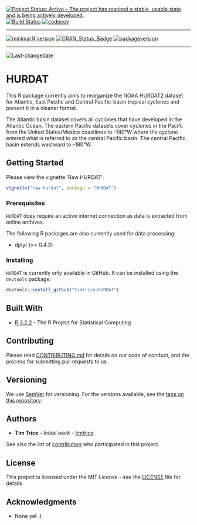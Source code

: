 
[![Project Status: Active – The project has reached a stable, usable state and is being actively developed.](http://www.repostatus.org/badges/latest/active.svg)](http://www.repostatus.org/#active) [![Build Status](https://travis-ci.org/timtrice/HURDAT.svg?branch=develop-0.1.0)](https://travis-ci.org/timtrice/HURDAT) [![codecov](https://codecov.io/gh/timtrice/HURDAT/branch/develop-0.1.0/graph/badge.svg)](https://codecov.io/gh/timtrice/HURDAT)

------------------------------------------------------------------------

[![minimal R version](https://img.shields.io/badge/R%3E%3D-3.2.3-6666ff.svg)](https://cran.r-project.org/) [![CRAN\_Status\_Badge](http://www.r-pkg.org/badges/version/HURDAT)](https://cran.r-project.org/package=HURDAT) [![packageversion](https://img.shields.io/badge/Package%20version-0.1.0-orange.svg?style=flat-square)](commits/develop-0.1.0)

------------------------------------------------------------------------

[![Last-changedate](https://img.shields.io/badge/last%20change-2017--05--13-yellowgreen.svg)](/commits/develop-0.1.0)

HURDAT
======

This R package currently aims to reorganize the NOAA HURDAT2 dataset for Atlantic, East Pacific and Central Pacific-basin tropical cyclones and present it in a cleaner format.

The Atlantic basin dataset covers all cyclones that have developed in the Atlantic Ocean. The eastern Pacific datasets cover cyclones in the Pacifc from the United States/Mexico coastlines to -140°W where the cyclone entered what is referred to as the central Pacific basin. The central Pacific basin extends westward to -180°W.

Getting Started
---------------

Please view the vignette 'Raw HURDAT':

``` r
vignette("raw-hurdat", package = "HURDAT")
```

### Prerequisites

`HURDAT` does require an active internet connection as data is extracted from online archives.

The following R packages are also currently used for data processing:

-   dplyr (&gt;= 0.4.3)

### Installing

`HURDAT` is currently only available in GitHub. It can be installed using the `devtools` package:

``` r
devtools::install_github("timtrice/HURDAT")
```

Built With
----------

-   [R 3.2.2](https://www.r-project.org/) - The R Project for Statistical Computing

Contributing
------------

Please read [CONTRIBUTING.md](https://gist.github.com/timtrice/f2a4c2a020c87669178dad27e73bfce1) for details on our code of conduct, and the process for submitting pull requests to us.

Versioning
----------

We use [SemVer](http://semver.org/) for versioning. For the versions available, see the [tags on this repository](https://github.com/timtrice/HURDAT/tags).

Authors
-------

-   **Tim Trice** - *Initial work* - [timtrice](https://github.com/timtrice)

See also the list of [contributors](https://github.com/timtrice/HURDAT/contributors) who participated in this project.

License
-------

This project is licensed under the MIT License - see the [LICENSE](LICENSE) file for details

Acknowledgments
---------------

-   None yet :(
